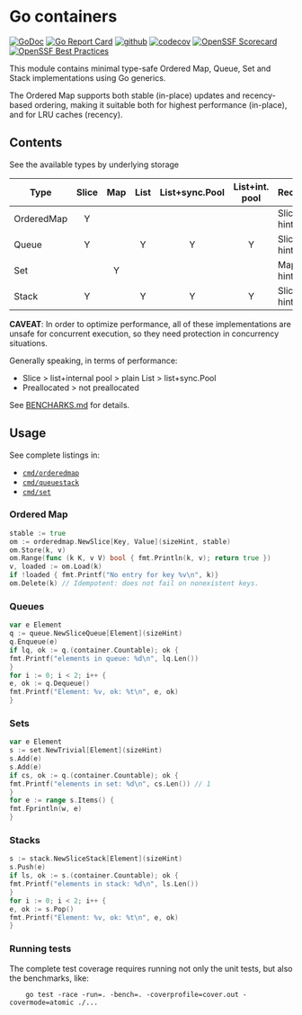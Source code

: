 # Go containers

[![GoDoc](https://pkg.go.dev/badge/github.com/fgm/container)](https://pkg.go.dev/github.com/fgm/container)
[![Go Report Card](https://goreportcard.com/badge/github.com/fgm/container)](https://goreportcard.com/report/github.com/fgm/container)
[![github](https://github.com/fgm/container/actions/workflows/workflow.yml/badge.svg)](https://github.com/fgm/container/actions/workflows/workflow.yml)
[![codecov](https://codecov.io/gh/fgm/container/branch/main/graph/badge.svg?token=8YYX1B720M)](https://codecov.io/gh/fgm/container)
[![OpenSSF Scorecard](https://api.securityscorecards.dev/projects/github.com/fgm/container/badge)](https://securityscorecards.dev/viewer/?uri=github.com/fgm/container)
[![OpenSSF Best Practices](https://www.bestpractices.dev/projects/10245/badge)](https://www.bestpractices.dev/projects/10245)

This module contains minimal type-safe Ordered Map, Queue, Set and Stack implementations
using Go generics.

The Ordered Map supports both stable (in-place) updates and recency-based ordering,
making it suitable both for highest performance (in-place), and for LRU caches (recency).

## Contents

See the available types by underlying storage

| Type       | Slice | Map | List | List+sync.Pool | List+int. pool | Recommended          |
|------------|:-----:|:---:|:----:|:--------------:|:--------------:|----------------------|
| OrderedMap |   Y   |     |      |                |                | Slice with size hint |
| Queue      |   Y   |     |  Y   |       Y        |       Y        | Slice with size hint |
| Set        |       |  Y  |      |                |                | Map with size hint   |
| Stack      |   Y   |     |  Y   |       Y        |       Y        | Slice with size hint |

**CAVEAT**: In order to optimize performance,
all of these implementations are unsafe for concurrent execution,
so they need protection in concurrency situations.

Generally speaking, in terms of performance:

- Slice > list+internal pool > plain List > list+sync.Pool
- Preallocated > not preallocated

See [BENCHARKS.md](BENCHMARKS.md) for details.

## Usage

See complete listings in:

- [`cmd/orderedmap`](cmd/orderedmap/real_main.go)
- [`cmd/queuestack`](cmd/queuestack/real_main.go)
- [`cmd/set`](cmd/set/real_main.go)

### Ordered Map

```go
stable := true
om := orderedmap.NewSlice[Key, Value](sizeHint, stable)
om.Store(k, v)
om.Range(func (k K, v V) bool { fmt.Println(k, v); return true })
v, loaded := om.Load(k)
if !loaded { fmt.Printf("No entry for key %v\n", k)}
om.Delete(k) // Idempotent: does not fail on nonexistent keys.
```

### Queues

```go
var e Element
q := queue.NewSliceQueue[Element](sizeHint)
q.Enqueue(e)
if lq, ok := q.(container.Countable); ok {
fmt.Printf("elements in queue: %d\n", lq.Len())
}
for i := 0; i < 2; i++ {
e, ok := q.Dequeue()
fmt.Printf("Element: %v, ok: %t\n", e, ok)
}
```

### Sets

```go
var e Element
s := set.NewTrivial[Element](sizeHint)
s.Add(e)
s.Add(e)
if cs, ok := q.(container.Countable); ok {
fmt.Printf("elements in set: %d\n", cs.Len()) // 1
}
for e := range s.Items() {
fmt.Fprintln(w, e)
}

```

### Stacks

```go
s := stack.NewSliceStack[Element](sizeHint)
s.Push(e)
if ls, ok := s.(container.Countable); ok {
fmt.Printf("elements in stack: %d\n", ls.Len())
}
for i := 0; i < 2; i++ {
e, ok := s.Pop()
fmt.Printf("Element: %v, ok: %t\n", e, ok)
}
```

### Running tests

The complete test coverage requires running not only the unit tests, but also
the benchmarks, like:

```
    go test -race -run=. -bench=. -coverprofile=cover.out -covermode=atomic ./...
```
